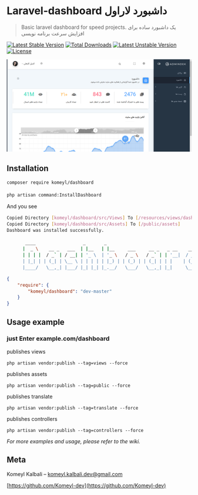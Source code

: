 # Laravel-dashboard                                داشبورد لاراول
>Basic laravel dashboard for speed projects.        یک داشبورد ساده برای افزایش سرعت برنامه نویسی

[![Latest Stable Version](https://img.shields.io/packagist/v/komeyl/dashboard)](https://packagist.org/packages/komeyl/dashboard)
[![Total Downloads](https://poser.pugx.org/komeyl/dashboard/downloads)](https://packagist.org/packages/komeyl/dashboard)
[![Latest Unstable Version](https://poser.pugx.org/komeyl/dashboard/v/unstable)](https://packagist.org/packages/komeyl/dashboard)
[![License](https://poser.pugx.org/komeyl/dashboard/license)](https://packagist.org/packages/komeyl/dashboard)



![](./header.png)

## Installation

```sh
composer require komeyl/dashboard

php artisan command:InstallDashboard

```
And you see

```sh
Copied Directory [komeyl/dashboard/src/Views] To [/resources/views/dashboard]
Copied Directory [komeyl/dashboard/src/Assets] To [/public/assets]
Dashboard was installed successfully.

       ____                  _       _                                  _
      |  _ \    __ _   ___  | |__   | |__     ___     __ _   _ __    __| |
      | | | |  / _` | / __| | '_ \  | '_ \   / _ \   / _` | | '__|  / _` |
      | |_| | | (_| | \__ \ | | | | | |_) | | (_) | | (_| | | |    | (_| |
      |____/   \__,_| |___/ |_| |_| |_.__/   \___/   \__,_| |_|     \__,_|

```

```json
{
    "require": {
        "komeyl/dashboard": "dev-master"
    }
}
```


## Usage example
### just Enter example.com/dashboard 

publishes views

```
php artisan vendor:publish --tag=views --force
```

publishes assets

```
php artisan vendor:publish --tag=public --force
```

publishes translate

```
php artisan vendor:publish --tag=translate --force
```

publishes controllers

```
php artisan vendor:publish --tag=controllers --force
```

_For more examples and usage, please refer to the wiki._


## Meta

Komeyl Kalbali  –  komeyl.kalbali.dev@gmail.com

[https://github.com/Komeyl-dev](https://github.com/Komeyl-dev)
